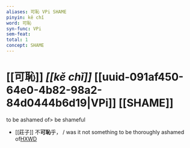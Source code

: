 ```yaml
---
aliases: 可恥 VPi SHAME
pinyin: kě chǐ
word: 可恥
syn-func: VPi
sem-feat: 
total: 1
concept: SHAME 
---
```

# [[可恥]] *[[kě chǐ]]*  [[uuid-091af450-64e0-4b82-98a2-84d0444b6d19|VPi]] [[SHAME]]
to be ashamed of> be shameful
 - [[莊子]] 不**可恥**乎，
                     / was it not something to be thoroughly ashamed of[HXWD](https://hxwd.org/textview.html?location=KR5c0126_tls_014-14a.40)